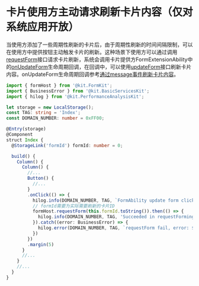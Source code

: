 # 卡片使用方主动请求刷新卡片内容（仅对系统应用开放）


当使用方添加了一些周期性刷新的卡片后，由于周期性刷新的时间间隔限制，可以在使用方中提供按钮主动触发卡片的刷新。这种场景下使用方可以通过调用[requestForm](../reference/apis-form-kit/js-apis-app-form-formHost-sys.md#requestform)接口请求卡片刷新，系统会调用卡片提供方FormExtensionAbility中的[onUpdateForm](../reference/apis-form-kit/js-apis-app-form-formExtensionAbility.md#formextensionabilityonupdateform)生命周期回调，在回调中，可以使用[updateForm](../reference/apis-form-kit/js-apis-app-form-formProvider.md#formproviderupdateform)接口刷新卡片内容。onUpdateForm生命周期回调参考[通过message事件刷新卡片内容](arkts-ui-widget-event-formextensionability.md)。

```ts
import { formHost } from '@kit.FormKit';
import { BusinessError } from '@kit.BasicServicesKit';
import { hilog } from '@kit.PerformanceAnalysisKit';

let storage = new LocalStorage();
const TAG: string = 'Index';
const DOMAIN_NUMBER: number = 0xFF00;

@Entry(storage)
@Component
struct Index {
  @StorageLink('formId') formId: number = 0;

  build() {
    Column() {
      Column() {
        //...
        Button() {
          //...
        }
        .onClick(() => {
          hilog.info(DOMAIN_NUMBER, TAG, `FormAbility update form click, formId: ${this.formId}`);
          // formId需要为实际需要刷新的卡片ID
          formHost.requestForm(this.formId.toString()).then(() => {
            hilog.info(DOMAIN_NUMBER, TAG, 'Succeeded in requestForming.');
          }).catch((error: BusinessError) => {
            hilog.error(DOMAIN_NUMBER, TAG, `requestForm fail, error: ${JSON.stringify(error)}`);
          })
        })
        .margin(5)
      }
      //...
    }
    //...
  }
}
```
